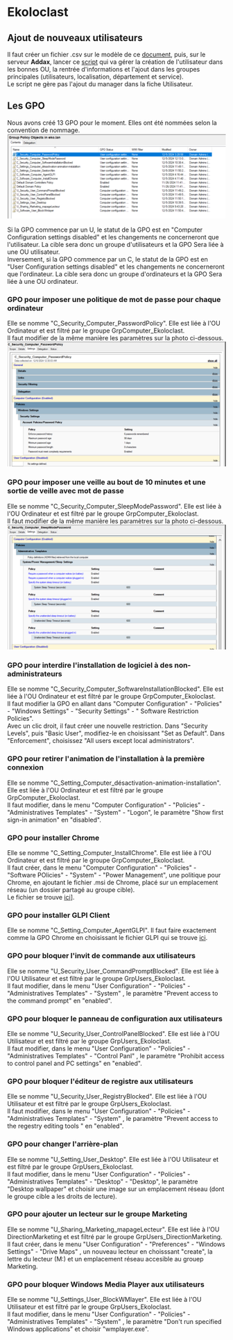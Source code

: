 # Ekoloclast

## Ajout de nouveaux utilisateurs
Il faut créer un fichier .csv sur le modèle de ce [document](Ressources/S03_ListeEmployes.csv), puis, sur le serveur **Addax**, lancer ce [script](Ressources/S03_CreationUtilisateurs.ps1) qui va gérer la création de l'utilisateur dans les bonnes OU, la rentrée d'informations et l'ajout dans les groupes principales (utilisateurs, localisation, département et service).  
Le script ne gère pas l'ajout du manager dans la fiche Utilisateur.


## Les GPO
Nous avons créé 13 GPO pour le moment. Elles ont été nommées selon la convention de nommage.  
![Résumé des GPO](/Ressources/S03_RésuméGPO.png)  

Si la GPO commence par un U, le statut de la GPO est en "Computer Configuration settings disabled" et les changements ne concerneront que l'utilisateur. La cible sera donc un groupe d'utilisateurs et la GPO Sera liée à une OU utilisateur.  
Inversement, si la GPO commence par un C, le statut de la GPO est en "User Configuration settings disabled" et les changements ne concerneront que l'ordinateur. La cible sera donc un groupe d'ordinateurs et la GPO Sera liée à une OU ordinateur.  

### GPO pour imposer une politique de mot de passe pour chaque ordinateur
Elle se nomme "C_Security_Computer_PasswordPolicy". Elle est liée à l'OU Ordinateur et est filtré par le groupe GrpComputer_Ekoloclast.  
Il faut modifier de la même manière les paramètres sur la photo ci-dessous.
![GPO mot de passe](/Ressources/S03_GPOPassword.png)  

### GPO pour imposer une veille au bout de 10 minutes et une sortie de veille avec mot de passe
Elle se nomme "C_Security_Computer_SleepModePassword". Elle est liée à l'OU Ordinateur et est filtré par le groupe GrpComputer_Ekoloclast.  
Il faut modifier de la même manière les paramètres sur la photo ci-dessous.
![GPO veille](/Ressources/S03_GPOVeille.png)  

### GPO pour interdire l'installation de logiciel à des non-administrateurs
Elle se nomme "C_Security_Computer_SoftwareInstallationBlocked". Elle est liée à l'OU Ordinateur et est filtré par le groupe GrpComputer_Ekoloclast.  
Il faut modifier la GPO en allant dans "Computer Configuration" - "Policies" - "Windows Settings" - "Security Settings" - " Software Restriction Policies".  
Avec un clic droit, il faut créer une nouvelle restriction. 
Dans "Security Levels", puis "Basic User", modifiez-le en choisissant "Set as Default".
Dans "Enforcement", choisissez "All users except local administrators".

### GPO pour retirer l'animation de l'installation à la première connexion
Elle se nomme "C_Setting_Computer_désactivation-animation-installation". Elle est liée à l'OU Ordinateur et est filtré par le groupe GrpComputer_Ekoloclast.  
Il faut modifier, dans le menu "Computer Configuration" - "Policies" - "Administratives Templates" - "System" - "Logon", le paramètre "Show first sign-in animation" en "disabled".  

### GPO pour installer Chrome
Elle se nomme "C_Setting_Computer_InstallChrome". Elle est liée à l'OU Ordinateur et est filtré par le groupe GrpComputer_Ekoloclast.  
Il faut créer, dans le menu "Computer Configuration" - "Policies" - "Software POlicies" - "System" - "Power Management", une politique pour Chrome, en ajoutant le fichier .msi de Chrome, placé sur un emplacement réseau (un dossier partagé au groupe cible).  
Le fichier se trouve [ici](https://chromeenterprise.google/intl/fr_fr/download/?utm_source=adwords&utm_medium=cpc&utm_campaign=2024-H2-chromebrowser-paidmed-paiddisplay-other-chromebrowserent&utm_term=downloadnow-chrome-browser-enterprise-download&utm_content=GCOB&brand=GCOB&gad_source=1&gclid=Cj0KCQiAu8W6BhC-ARIsACEQoDBWm9X5zlpeRWxJEWhO6EB5pybTsdhdNJ9luNb3f8EoTrZezfh66ikaAqa2EALw_wcB&gclsrc=aw.ds#windows-tab)].  

### GPO pour installer GLPI Client
Elle se nomme "C_Setting_Computer_AgentGLPI". Il faut faire exactement comme la GPO Chrome en choisissant le fichier GLPI qui se trouve [ici](https://github.com/glpi-project/glpi-agent/releases/tag/1.7).  

### GPO pour bloquer l'invit de commande aux utilisateurs
Elle se nomme "U_Security_User_CommandPromptBlocked". Elle est liée à l'OU Utilisateur et est filtré par le groupe GrpUsers_Ekoloclast.  
Il faut modifier, dans le menu "User Configuration" - "Policies" - "Administratives Templates" - "System" , le paramètre "Prevent access to the command prompt" en "enabled".  

### GPO pour bloquer le panneau de configuration aux utilisateurs
Elle se nomme "U_Security_User_ControlPanelBlocked". Elle est liée à l'OU Utilisateur et est filtré par le groupe GrpUsers_Ekoloclast.  
Il faut modifier, dans le menu "User Configuration" - "Policies" - "Administratives Templates" - "Control Panl" , le paramètre "Prohibit access to control panel and PC settings" en "enabled".  

### GPO pour bloquer l'éditeur de registre aux utilisateurs
Elle se nomme "U_Security_User_RegistryBlocked". Elle est liée à l'OU Utilisateur et est filtré par le groupe GrpUsers_Ekoloclast.  
Il faut modifier, dans le menu "User Configuration" - "Policies" - "Administratives Templates" - "System" , le paramètre "Prevent access to the regestry editing tools " en "enabled".  

### GPO pour changer l'arrière-plan
Elle se nomme "U_Setting_User_Desktop". Elle est liée à l'OU Utilisateur et est filtré par le groupe GrpUsers_Ekoloclast.  
Il faut modifier, dans le menu "User Configuration" - "Policies" - "Administratives Templates" - "Desktop" - "Desktop", le paramètre "Desktop wallpaper" et choisir une image sur un emplacement réseau (dont le groupe cible a les droits de lecture).    

### GPO pour ajouter un lecteur sur le groupe Marketing
Elle se nomme "U_Sharing_Marketing_mapageLecteur". Elle est liée à l'OU DirectionMarketing et est filtré par le groupe GrpUsers_DirectionMarketing.  
Il faut créer, dans le menu "User Configuration" - "Preferences" - "Windows Settings" - "Drive Maps" , un nouveau lecteur en choisssant "create", la lettre du lecteur (M:\) et un emplacement réseau accesible au grouep Marketing.  

### GPO pour bloquer Windows Media Player aux utilisateurs
Elle se nomme "U_Settings_User_BlockWMlayer". Elle est liée à l'OU Utilisateur et est filtré par le groupe GrpUsers_Ekoloclast.  
Il faut modifier, dans le menu "User Configuration" - "Policies" - "Administratives Templates" - "System" , le paramètre "Don't run specified Windows applications" et choisir "wmplayer.exe".  


